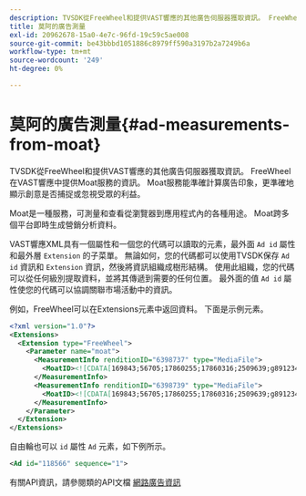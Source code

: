 ```yaml
---
description: TVSDK從FreeWheel和提供VAST響應的其他廣告伺服器獲取資訊。 FreeWheel在VAST響應中提供Moat服務的資訊。 Moat服務能準確計算廣告印象，更準確地顯示創意是否捕捉或忽視受眾的利益。
title: 莫阿的廣告測量
exl-id: 20962678-15a0-4e7c-96fd-19c59c5ae008
source-git-commit: be43bbbd1051886c8979ff590a3197b2a7249b6a
workflow-type: tm+mt
source-wordcount: '249'
ht-degree: 0%

---
```


# 莫阿的廣告測量{#ad-measurements-from-moat}

TVSDK從FreeWheel和提供VAST響應的其他廣告伺服器獲取資訊。 FreeWheel在VAST響應中提供Moat服務的資訊。 Moat服務能準確計算廣告印象，更準確地顯示創意是否捕捉或忽視受眾的利益。

Moat是一種服務，可測量和查看從瀏覽器到應用程式內的各種用途。 Moat跨多個平台即時生成營銷分析資料。

VAST響應XML具有一個屬性和一個您的代碼可以讀取的元素，最外面 `Ad id` 屬性和最外層 `Extension` 的子菜單。 無論如何，您的代碼都可以使用TVSDK保存 `Ad id` 資訊和 `Extension` 資訊，然後將資訊組織成樹形結構。 使用此組織，您的代碼可以從任何級別提取資料，並將其傳遞到需要的任何位置。 最外面的值 `Ad id` 屬性使您的代碼可以協調關聯市場活動中的資訊。

例如，FreeWheel可以在Extensions元素中返回資料。 下面是示例元素。

```xml
<?xml version="1.0"?> 
<Extensions> 
  <Extension type="FreeWheel"> 
    <Parameter name="moat"> 
      <MeasurementInfo renditionID="6398737" type="MediaFile"> 
        <MoatID><![CDATA[169843;56705;17860255;17860316;2509639;g8912342;103311138;g436558;530633]]></MoatID> 
      </MeasurementInfo> 
      <MeasurementInfo renditionID="6398739" type="MediaFile"> 
        <MoatID><![CDATA[169843;56705;17860255;17860316;2509639;g8912342;103311138;g436558;530633]]></MoatID> 
      </MeasurementInfo> 
    </Parameter> 
  </Extension> 
</Extensions> 
```

自由輪也可以 `id` 屬性 `Ad` 元素，如下例所示。

```xml
<Ad id="118566" sequence="1">
```

有關API資訊，請參閱類的API文檔 [網路廣告資訊](https://help.adobe.com/en_US/primetime/api/psdk/javadoc_2.7/)
